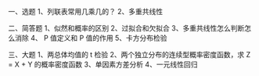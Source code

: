 一、选题
 1、列联表常用几乘几的？
 2、多重共线性
 ​

 二、简答题
 1、似然和概率的区别
 2、过拟合和欠拟合
 3、多重共线性怎么判断怎么消除
 4、 P 值定义和 P 值的作用
 5、卡方分布检验
 ​

 三、大题
 1、两总体均值的 t 检验
 2、两个独立分布的连续型概率密度函数，求 Z = X + Y 的概率密度函数
 3、单因素方差分析
 4、一元线性回归
 